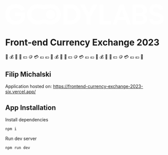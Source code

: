 <svg xmlns="http://www.w3.org/2000/svg" viewBox="0 0 454.81 59.31" ><path d="M407.33,297.77c0,16.85-12.35,28.49-28.73,28.49H357.8V269.05h20.8C394.75,269.05,407.33,280.93,407.33,297.77Zm-12.27,0c0-10.55-6.52-17.85-16.61-17.85h-9.08v35.63h9.08C388.7,315.55,395.06,308.33,395.06,297.77Z" fill="#ffffff" transform="translate(-190.78 -267.95)"></path><path d="M417.92,269.05l12.49,23.45,12.5-23.45h12.58l-19.41,34.78v22.43H424.44V303.83l-19.56-34.78Z" fill="#ffffff" transform="translate(-190.78 -267.95)"></path><path d="M247.54,292.81c2.47,22.46-8.53,34.3-28.59,34.3h0c-17.12,0-28.17-12.42-28.17-29.27,0-17.31,11.63-29.81,29.89-29.81,13.27,0,23.18,6.52,26.62,15.84l-11,4.27c-2.62-6.6-8.85-9.24-15.48-9.24-11.06,0-17.7,7.69-17.7,19.17,0,12,7.21,18.25,17.12,18.25,6.47,0,14.42-2.49,15.89-11.65V303H219.28V292.81h28.26" fill="#ffffff" transform="translate(-190.78 -267.95)"></path><path d="M320.86,268c-8.5,0-11.82,3-18.95,3-6.86,0-10.32-3-18.73-3-16.36,0-29.6,15.66-29.6,29.6a29.6,29.6,0,0,0,29.6,29.6c8.36,0,11.87-3,18.92-3s10.35,3,18.76,3a29.6,29.6,0,0,0,0-59.2Zm-.5,47.58c-7,0-11.24-3-18.38-3s-9.51,3-18.36,3a18,18,0,1,1,0-36c7.85,0,11.26,3,18.38,3s11.17-3,18.36-3a18,18,0,1,1,0,36Z" fill="#ffffff" transform="translate(-190.78 -267.95)"></path><path d="M495.08,316.64v9.6H461.52V269h10.77v47.6Z" fill="#ffffff" transform="translate(-190.78 -267.95)"></path><path d="M535.49,313.29H514.81l-4.52,12.95H499.21l20.6-57.2h10.77l20.6,57.2H539.86Zm-3.12-8.9-7.18-20.91-7.25,20.91Z" fill="#ffffff" transform="translate(-190.78 -267.95)"></path><path d="M598.06,311.26c0,9.6-7.41,15-18.49,15H556V269.12h23.49c11.24,0,18,6.32,18,15.53,0,6.71-3.51,11-7.8,13.11A14.32,14.32,0,0,1,598.06,311.26Zm-31.95-32.89v15.54H578c5.76,0,8.4-3.73,8.4-7.69s-2.64-7.85-8.4-7.85Zm21,31.24c0-4.74-3.5-7.77-8.4-7.77H566.11v15.39H578.7C583.83,317.23,587.1,314.2,587.1,309.61Z" fill="#ffffff" transform="translate(-190.78 -267.95)"></path><path d="M624.52,268c10.84,0,18,5.77,19.59,14.28L634,284.88c-.94-4.84-4.84-7.1-9.84-7.1-5.61,0-8.89,2.89-8.89,7,0,3.52,2.42,5.62,6.4,6.64l9.21,2.34c10.45,2.65,14.67,8.66,14.67,16.15,0,10.31-8,17.33-20.68,17.33-11.55,0-19.75-5.85-21.23-14.91l10.07-2.65c.7,5,5.3,7.65,11.47,7.65s9.68-2.58,9.68-6.79c0-3.36-2-5.62-6.25-6.71l-9.28-2.19c-10.46-2.57-14.68-9-14.68-16.47C604.69,275,612.5,268,624.52,268Z" fill="#ffffff" transform="translate(-190.78 -267.95)"></path><circle cx="129.74" cy="29.65" r="13.21" fill="#ffffff"></circle></svg>

# Front-end Currency Exchange 2023

💱 💰 💸 🤑 💵 🪙 💳 💷 💶 💱 💰 💸 🤑 💵 🪙 💳 💷 💶 💱 💰 💸 🤑 💵 🪙 💳 💷 💶 💱

## Filip Michalski

Application hosted on: https://frontend-currency-exchange-2023-six.vercel.app/

## App Installation

Install dependencies

```bash
npm i
```

Run dev server

```bash
npm run dev
```
